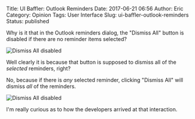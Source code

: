 Title: UI Baffler: Outlook Reminders
Date: 2017-06-21 06:56
Author: Eric
Category: Opinion
Tags: User Interface
Slug: ui-baffler-outlook-reminders
Status: published

Why is it that in the Outlook reminders dialog, the "Dismiss All" button is
disabled if there are no reminder items selected?

![Dismiss All disabled]({static}/images/outlook1.png)

Well clearly it is because that button is supposed to dismiss all of the
*selected* reminders, right?

No, because if there is *any* selected reminder, clicking "Dismiss All" will
dismiss *all* of the reminders.

![Dismiss All disabled]({static}/images/outlook2.png)

I'm really curious as to how the developers arrived at that interaction.